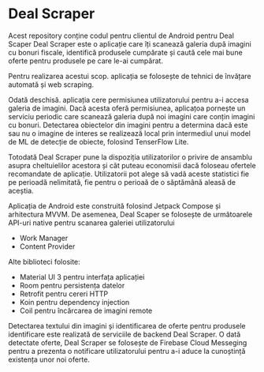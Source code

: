 # Deal Scraper

Acest repository conține codul pentru clientul de Android pentru Deal Scaper
Deal Scraper este o aplicație care îți scanează galeria după imagini cu bonuri fiscale, 
identifică produsele cumpărate și caută cele mai bune oferte pentru produsele pe care le-ai cumpărat.

Pentru realizarea acestui scop. aplicația se folosește de tehnici de învățare automată și web scraping.

Odată deschisă. aplicația cere permisiunea utilizatorului pentru a-i accesa galeria de imagini. Dacă acesta oferă permisiunea,
aplicațoa pornește un serviciu periodic care scanează galeria după noi imagini care conțin imagini cu bonuri. Detectarea obiectelor din imagini
pentru a determina dacă este sau nu o imagine de interes se realizează local prin intermediul unui model de ML de detecție de obiecte, 
folosind TenserFlow Lite.

Totodată Deal Scraper pune la dispoziția utilizatorilor o privire de ansamblu asupra cheltuielilor acestora și cât puteau economisii dacă foloseau ofertele recomandate de aplicație. Utilizatorii pot alege să vadă aceste statistici fie pe perioadă nelimitată, fie pentru o perioaă
de o săptămână aleasă de aceștia.

Aplicația de Android este construită folosind Jetpack Compose și arhitectura MVVM. 
De asemenea, Deal Scaper se folosește de următoarele API-uri native pentru scanarea galeriei utilizatorului

- Work Manager
- Content Provider

Alte biblioteci folosite:
- Material UI 3 pentru interfața aplicației
- Room pentru persistența datelor
- Retrofit pentru cereri HTTP
- Koin pentru dependency injection
- Coil pentru încărcarea de imagini remote

Detectarea textului din imagini și identificarea de oferte pentru produsele identificare este realizată de serviciile de backend Deal Scraper.
O dată detectate oferte, Deal Scraper se folosește de Firebase Cloud Messeging pentru a prezenta o notificare utilizatorului pentru a-i aduce 
la cunoștință existența unor noi oferte.

